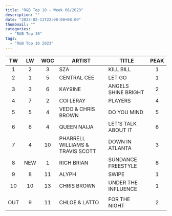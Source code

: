 ```yaml
---
title: "R&B Top 10 - Week 06/2023"
description: ""
date: "2023-02-11T22:00:00+08:00"
thumbnail: ""
categories:
  - "R&B Top 10"
tags:
  - "R&B Top 10 2023"
---
```

<!--more-->
|TW|LW|WOC|ARTIST|TITLE|PEAK|
|:----:|:----:|:----:|----|----|:----:|
|1|2|3|SZA|KILL BILL|1|
|2|1|5|CENTRAL CEE|LET GO|1|
|3|3|6|KAY9INE|ANGELS SHINE BRIGHT|2|
|4|7|2|COI LERAY|PLAYERS|4|
|5|5|4|VEDO & CHRIS BROWN|DO YOU MIND|5|
|6|6|4|QUEEN NAIJA|LET'S TALK ABOUT IT|6|
|7|4|10|PHARRELL WILLIAMS & TRAVIS SCOTT|DOWN IN ATLANTA|3|
|8|NEW|1|RICH BRIAN|SUNDANCE FREESTYLE|8|
|9|8|11|ALYPH|SWIPE|1|
|10|10|13|CHRIS BROWN|UNDER THE INFLUENCE|1|
| | | | | | |
|OUT|9|11|CHLOE & LATTO|FOR THE NIGHT|2|

